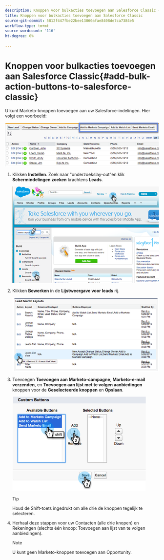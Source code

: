 ```yaml
---
description: Knoppen voor bulkacties toevoegen aan Salesforce Classic - Marketo Docs - Productdocumentatie
title: Knoppen voor bulkacties toevoegen aan Salesforce Classic
source-git-commit: 5812f447fbe22bee13060afae8408de7ca7384e5
workflow-type: tm+mt
source-wordcount: '116'
ht-degree: 0%

---
```


# Knoppen voor bulkacties toevoegen aan Salesforce Classic{#add-bulk-action-buttons-to-salesforce-classic}

U kunt Marketo-knoppen toevoegen aan uw Salesforce-indelingen. Hier volgt een voorbeeld:

![](assets/add-bulk-action-buttons-to-salesforce-classic-1.png)

1. Klikken **Instellen**. Zoek naar &quot;onderzoekslay-out&quot;en klik **Schermindelingen zoeken** krachtens **Leads**.

   ![](assets/add-bulk-action-buttons-to-salesforce-classic-2.png)

1. Klikken **Bewerken** in de **Lijstweergave voor leads** rij.

   ![](assets/add-bulk-action-buttons-to-salesforce-classic-3.png)

1. Toevoegen **Toevoegen aan Marketo-campagne**, **Marketo-e-mail verzenden**, en **Toevoegen aan lijst met te volgen aanbiedingen** knoppen voor de **Geselecteerde knoppen** en **Opslaan**.

   ![](assets/add-bulk-action-buttons-to-salesforce-classic-4.png)

   >[!TIP]
   >
   >Houd de Shift-toets ingedrukt om alle drie de knoppen tegelijk te selecteren.

1. Herhaal deze stappen voor uw Contacten (alle drie knopen) en Rekeningen (slechts één knoop: Toevoegen aan lijst van te volgen aanbiedingen).

   >[!NOTE]
   >
   >U kunt geen Marketo-knoppen toevoegen aan Opportunity.
